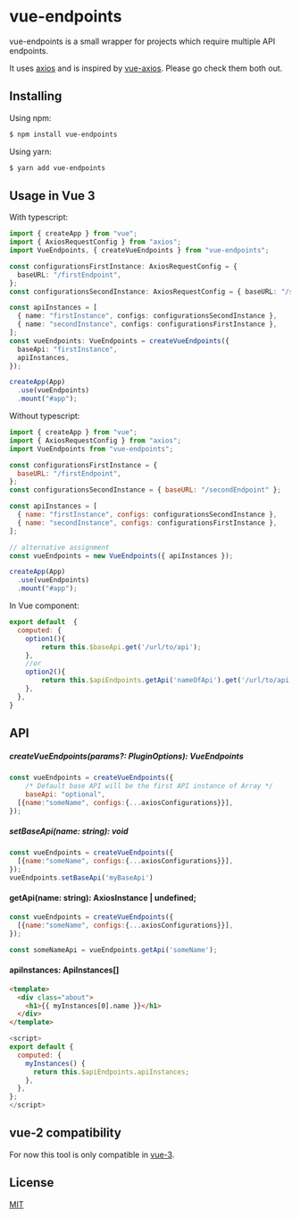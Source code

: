 # vue-endpoints

vue-endpoints is a small wrapper for projects which require multiple API endpoints.

It uses [axios](https://github.com/axios/axios#axios) and is inspired by [vue-axios](https://github.com/imcvampire/vue-axios#vue-axios). Please go check them both out.

## Installing

Using npm:

```bash
$ npm install vue-endpoints
```

Using yarn:

```bash
$ yarn add vue-endpoints
```

## Usage in Vue 3

With typescript:

```ts
import { createApp } from "vue";
import { AxiosRequestConfig } from "axios";
import VueEndpoints, { createVueEndpoints } from "vue-endpoints";

const configurationsFirstInstance: AxiosRequestConfig = {
  baseURL: "/firstEndpoint",
};
const configurationsSecondInstance: AxiosRequestConfig = { baseURL: "/secondEndpoint" };

const apiInstances = [
  { name: "firstInstance", configs: configurationsSecondInstance },
  { name: "secondInstance", configs: configurationsFirstInstance },
];
const vueEndpoints: VueEndpoints = createVueEndpoints({
  baseApi: "firstInstance",
  apiInstances,
});

createApp(App)
  .use(vueEndpoints)
  .mount("#app");
```

Without typescript:

```js
import { createApp } from "vue";
import { AxiosRequestConfig } from "axios";
import VueEndpoints from "vue-endpoints";

const configurationsFirstInstance = {
  baseURL: "/firstEndpoint",
};
const configurationsSecondInstance = { baseURL: "/secondEndpoint" };

const apiInstances = [
  { name: "firstInstance", configs: configurationsSecondInstance },
  { name: "secondInstance", configs: configurationsFirstInstance },
];

// alternative assignment
const vueEndpoints = new VueEndpoints({ apiInstances });

createApp(App)
  .use(vueEndpoints)
  .mount("#app");
```

In Vue component: 

```js
export default  {
  computed: {
    option1(){
        return this.$baseApi.get('/url/to/api');
    },
    //or
    option2(){
        return this.$apiEndpoints.getApi('nameOfApi').get('/url/to/api');
    },
  },
}
```

## API

##### createVueEndpoints(params?: PluginOptions): VueEndpoints


```js
const vueEndpoints = createVueEndpoints({
    /* Default base API will be the first API instance of Array */
    baseApi: "optional", 
  [{name:"someName", configs:{...axiosConfigurations}}],
});
```

##### setBaseApi(name: string): void

```js
const vueEndpoints = createVueEndpoints({
  [{name:"someName", configs:{...axiosConfigurations}}],
});
vueEndpoints.setBaseApi('myBaseApi')
```

#### getApi(name: string): AxiosInstance | undefined;

```js
const vueEndpoints = createVueEndpoints({
  [{name:"someName", configs:{...axiosConfigurations}}],
});

const someNameApi = vueEndpoints.getApi('someName');

```

#### apiInstances: ApiInstances[]
```html
<template>
  <div class="about">
    <h1>{{ myInstances[0].name }}</h1>
  </div>
</template>
```
```js
<script>
export default {
  computed: {
    myInstances() {
      return this.$apiEndpoints.apiInstances;
    },
  },
};
</script>
```
## vue-2 compatibility

For now this tool is only compatible in [vue-3](https://v3.vuejs.org/).


## License

[MIT](/LICENSE)